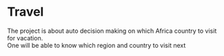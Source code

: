 # Travel
The project is about auto decision making on which Africa country to visit for vacation.  
One will be able to know which region and country to visit next

